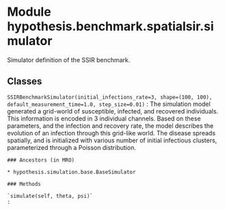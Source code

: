Module hypothesis.benchmark.spatialsir.simulator
================================================
Simulator definition of the SSIR benchmark.

Classes
-------

`SSIRBenchmarkSimulator(initial_infections_rate=3, shape=(100, 100), default_measurement_time=1.0, step_size=0.01)`
:   The simulation model generated a grid-world of susceptible,
    infected, and recovered individuals. This information is encoded in 3
    individual channels. Based on these parameters, and the infection and recovery rate,
    the model describes the evolution of an infection through this grid-like world.
    The disease spreads spatially, and is initialized with various number of
    initial infectious clusters, parameterized through a Poisson distribution.

    ### Ancestors (in MRO)

    * hypothesis.simulation.base.BaseSimulator

    ### Methods

    `simulate(self, theta, psi)`
    :